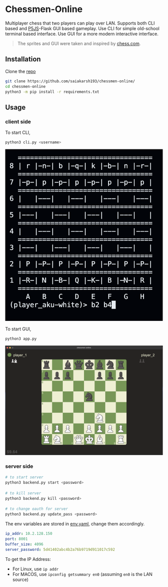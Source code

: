 # Chessmen-Online

Multiplayer chess that two players can play over LAN. Supports both CLI based and [P5JS](https://p5js.org/)-Flask GUI based gameplay. Use CLI for simple old-school terminal based interface. Use GUI for a more modern interactive interface.

> The sprites and GUI were taken and inspired by [chess.com](https://www.chess.com/).  

## Installation
Clone the [repo](https://github.com/saiakarsh193/chessmen-online/)
```bash
git clone https://github.com/saiakarsh193/chessmen-online/
cd chessmen-online
python3 -m pip install -r requirements.txt
```

## Usage

### client side
To start CLI,
```bash
python3 cli.py <username>
```

![cli_chess](/imgs/cli_chess.png)

To start GUI,
```bash
python3 app.py
```
![gui_chess](/imgs/gui_chess.png)

### server side
```bash
# to start server
python3 backend.py start <password>

# to kill server
python3 backend.py kill <password>

# to change oauth for server
python3 backend.py update_pass <password>
```

The env variables are stored in [env.yaml](env.yaml), change them accordingly.
```yaml
ip_addr: 10.2.128.150
port: 8001
buffer_size: 4096
server_password: 5d41402abc4b2a76b9719d911017c592
```

To get the IP Address:
- For Linux, use `ip addr`
- For MACOS, use `ipconfig getsummary en0` (assuming `en0` is the LAN source)